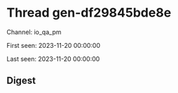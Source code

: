# Thread gen-df29845bde8e
Channel: io_qa_pm

First seen: 2023-11-20 00:00:00

Last seen: 2023-11-20 00:00:00

## Digest


